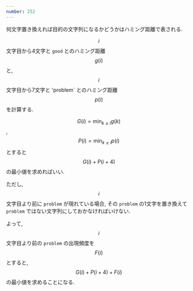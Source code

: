 ```yaml
---
number: 252
---
```

何文字置き換えれば目的の文字列になるかどうかはハミング距離で表される.

$$ i $$ 文字目から4文字と `good` とのハミング距離 $$ g(i) $$ と, $$ i $$ 文字目から7文字と 'problem` とのハミング距離 $$ p(i) $$ を計算する.

$$ G(i) = \min_{k \leq i} g(k) $$, $$ P(i) = \min_{k \geq i} p(i) $$ とすると $$ G(i) + P(i+4) $$ の最小値を求めればいい.

ただし, $$ i $$ 文字目より前に `problem` が現れている場合, その `problem` の1文字を置き換えて `problem` ではない文字列にしておかなければいけない.

よって, $$ i $$ 文字目より前の `problem` の出現頻度を $$ F(i) $$ とすると, $$ G(i) + P(i+4) + F(i) $$ の最小値を求めることになる.
